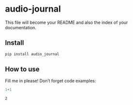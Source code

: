 # audio-journal

<!-- WARNING: THIS FILE WAS AUTOGENERATED! DO NOT EDIT! -->

This file will become your README and also the index of your
documentation.

## Install

``` sh
pip install audio_journal
```

## How to use

Fill me in please! Don’t forget code examples:

``` python
1+1
```

    2
